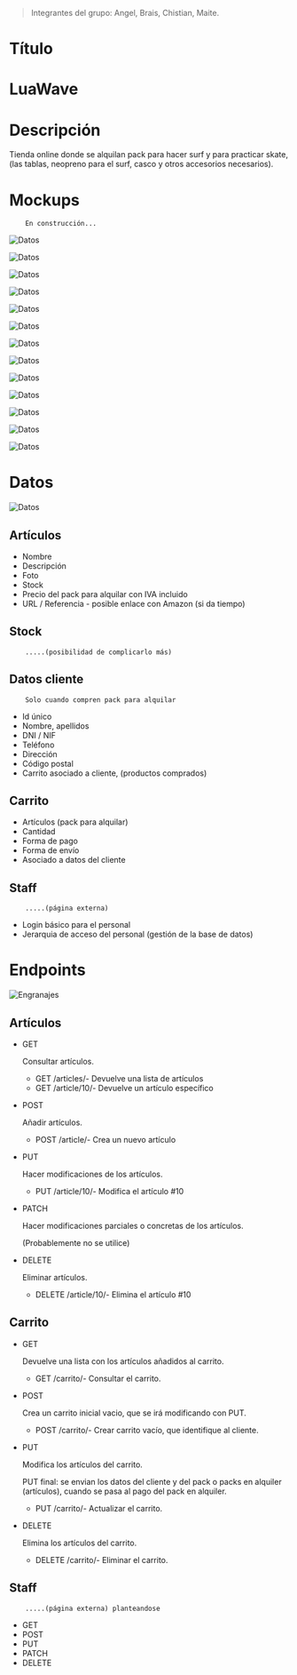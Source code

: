 > Integrantes del grupo: Angel, Brais, Chistian, Maite.

#
# Título

# **LuaWave**


#
# Descripción

Tienda online donde se alquilan pack para hacer surf y para practicar skate, (las tablas, neopreno para el surf, casco y otros accesorios necesarios).


#
# Mockups

        En construcción...

![Datos](./Home1.jpg)

![Datos](./Home2.jpg)

![Datos](./Home3.jpg)

![Datos](./Home4.jpg)

![Datos](./Home5.jpg)

![Datos](./Home6.jpg)

![Datos](./Home7.jpg)

![Datos](./Home8.jpg)

![Datos](./Home9.jpg)

![Datos](./Home10.jpg)

![Datos](./AlquilerSurf2.jpg)

![Datos](./AlquilerSurf1.jpg)

![Datos](./AlquilerSkate1.jpg)


#
# Datos

![Datos](./datos.jpg)

## Artículos

- Nombre
- Descripción
- Foto
- Stock 
- Precio del pack para alquilar con IVA incluido
- URL / Referencia - posible enlace con Amazon (si da tiempo)


## Stock

        .....(posibilidad de complicarlo más)


## Datos cliente

        Solo cuando compren pack para alquilar

- Id único
- Nombre, apellidos
- DNI / NIF
- Teléfono
- Dirección
- Código postal
- Carrito asociado a cliente, (productos comprados)


## Carrito

- Artículos (pack para alquilar)
- Cantidad
- Forma de pago
- Forma de envío
- Asociado a datos del cliente


## Staff

        .....(página externa)

- Login básico para el personal
- Jerarquia de acceso del personal (gestión de la base de datos)


#
# Endpoints

![Engranajes](./engranajes.jpg)

## Artículos

- GET

  Consultar artículos.

  - GET /articles/- Devuelve una lista de artículos
  - GET /article/10/- Devuelve un artículo específico

- POST

  Añadir artículos.

  - POST /article/- Crea un nuevo artículo

- PUT

  Hacer modificaciones de los artículos.

  - PUT /article/10/- Modifica el artículo #10

- PATCH

  Hacer modificaciones parciales o concretas de los artículos.

  (Probablemente no se utilice)

- DELETE 

  Eliminar artículos.

  - DELETE /article/10/- Elimina el artículo #10


## Carrito

- GET

  Devuelve una lista con los artículos añadidos al carrito.

    - GET /carrito/- Consultar el carrito.

- POST

  Crea un carrito inicial vacio, que se irá modificando con PUT.

  - POST /carrito/- Crear carrito vacío, que identifique al cliente. 

- PUT

  Modifica los artículos del carrito.

  PUT final: se envian los datos del cliente y del pack o packs en alquiler (artículos), cuando se pasa al pago del pack en alquiler.

  - PUT /carrito/- Actualizar el carrito.

- DELETE 

  Elimina los artículos del carrito.

  - DELETE /carrito/- Eliminar el carrito.


## Staff

        .....(página externa) planteandose

- GET
- POST
- PUT
- PATCH
- DELETE












